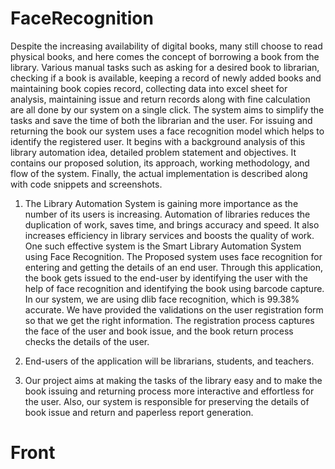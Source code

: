 # FaceRecognition
Despite the increasing availability of digital books, many still choose to
read physical books, and here comes the concept of borrowing a book from the library. Various
manual tasks such as asking for a desired book to librarian, checking if a book is available, keeping a
record of newly added books and maintaining book copies record, collecting data into excel sheet for
analysis, maintaining issue and return records along with fine calculation are all done by our system
on a single click. The system aims to simplify the tasks and save the time of both the librarian and the
user. For issuing and returning the book our system uses a face recognition model which helps to
identify the registered user. It begins
with a background analysis of this library automation idea, detailed problem statement and objectives.
It contains our proposed solution, its approach, working methodology, and flow of the system. Finally,
the actual implementation is described along with code snippets and screenshots. 


1. The Library Automation System is gaining more importance as the number of its users is increasing. Automation of libraries reduces the duplication of work, saves time, and brings accuracy and speed. It also increases efficiency in library services and boosts the quality of work. One such effective system is the Smart Library Automation System using Face Recognition. The Proposed system uses face recognition for entering and getting the details of an end user. Through this application, the book gets issued to the end-user by identifying the user with the help of face recognition and identifying the book using barcode capture. In our system, we are using dlib face recognition, which is 99.38% accurate. We have provided the validations on the user registration form so that we get the right information. The registration process captures the face of the user and book issue, and the book return process checks the details of the user. 

2. End-users of the application will be librarians, students, and teachers. 

3. Our project aims at making the tasks of the library easy and to make the book issuing and returning process more interactive and effortless for the user. Also, our system is responsible for preserving the details of book issue and return and paperless report generation.


# Front
